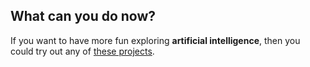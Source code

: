 ## What can you do now?

If you want to have more fun exploring **artificial intelligence**, then you could try out any of [these projects](https://projects.raspberrypi.org/en/projects?interests%5B%5D=ai).